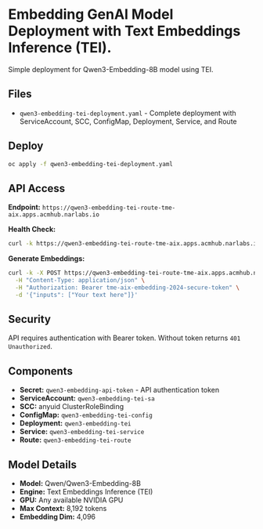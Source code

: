 # Embedding GenAI Model Deployment with Text Embeddings Inference (TEI).

Simple deployment for Qwen3-Embedding-8B model using TEI.

## Files

- `qwen3-embedding-tei-deployment.yaml` - Complete deployment with ServiceAccount, SCC, ConfigMap, Deployment, Service, and Route

## Deploy

```bash
oc apply -f qwen3-embedding-tei-deployment.yaml
```

## API Access

**Endpoint:** `https://qwen3-embedding-tei-route-tme-aix.apps.acmhub.narlabs.io`

**Health Check:**
```bash
curl -k https://qwen3-embedding-tei-route-tme-aix.apps.acmhub.narlabs.io/health
```

**Generate Embeddings:**
```bash
curl -k -X POST https://qwen3-embedding-tei-route-tme-aix.apps.acmhub.narlabs.io/embed \
  -H "Content-Type: application/json" \
  -H "Authorization: Bearer tme-aix-embedding-2024-secure-token" \
  -d '{"inputs": ["Your text here"]}'
```

## Security

API requires authentication with Bearer token. Without token returns `401 Unauthorized`.

## Components

- **Secret:** `qwen3-embedding-api-token` - API authentication token
- **ServiceAccount:** `qwen3-embedding-tei-sa`
- **SCC:** anyuid ClusterRoleBinding 
- **ConfigMap:** `qwen3-embedding-tei-config`
- **Deployment:** `qwen3-embedding-tei`
- **Service:** `qwen3-embedding-tei-service`
- **Route:** `qwen3-embedding-tei-route`

## Model Details

- **Model:** Qwen/Qwen3-Embedding-8B
- **Engine:** Text Embeddings Inference (TEI)
- **GPU:** Any available NVIDIA GPU
- **Max Context:** 8,192 tokens
- **Embedding Dim:** 4,096
